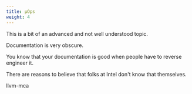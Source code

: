 ```yaml
---
title: µOps
weight: 4
---
```


This is a bit of an advanced and not well understood topic.

Documentation is very obscure.

You know that your documentation is good when people have to reverse engineer it.

There are reasons to believe that folks at Intel don't know that themselves.

llvm-mca
